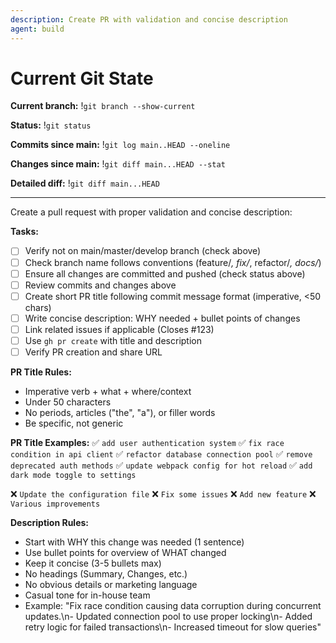 ```yaml
---
description: Create PR with validation and concise description
agent: build
---
```


# Current Git State

**Current branch:**
!`git branch --show-current`

**Status:**
!`git status`

**Commits since main:**
!`git log main..HEAD --oneline`

**Changes since main:**
!`git diff main...HEAD --stat`

**Detailed diff:**
!`git diff main...HEAD`

---

Create a pull request with proper validation and concise description:

**Tasks:**
- [ ] Verify not on main/master/develop branch (check above)
- [ ] Check branch name follows conventions (feature/*, fix/*, refactor/*, docs/*)
- [ ] Ensure all changes are committed and pushed (check status above)
- [ ] Review commits and changes above
- [ ] Create short PR title following commit message format (imperative, <50 chars)
- [ ] Write concise description: WHY needed + bullet points of changes
- [ ] Link related issues if applicable (Closes #123)
- [ ] Use `gh pr create` with title and description
- [ ] Verify PR creation and share URL

**PR Title Rules:**
- Imperative verb + what + where/context
- Under 50 characters
- No periods, articles ("the", "a"), or filler words
- Be specific, not generic

**PR Title Examples:**
✅ `add user authentication system`
✅ `fix race condition in api client`
✅ `refactor database connection pool`
✅ `remove deprecated auth methods`
✅ `update webpack config for hot reload`
✅ `add dark mode toggle to settings`

❌ `Update the configuration file`
❌ `Fix some issues`
❌ `Add new feature`
❌ `Various improvements`

**Description Rules:**
- Start with WHY this change was needed (1 sentence)
- Use bullet points for overview of WHAT changed
- Keep it concise (3-5 bullets max)
- No headings (Summary, Changes, etc.)
- No obvious details or marketing language
- Casual tone for in-house team
- Example: "Fix race condition causing data corruption during concurrent updates.\n- Updated connection pool to use proper locking\n- Added retry logic for failed transactions\n- Increased timeout for slow queries"
